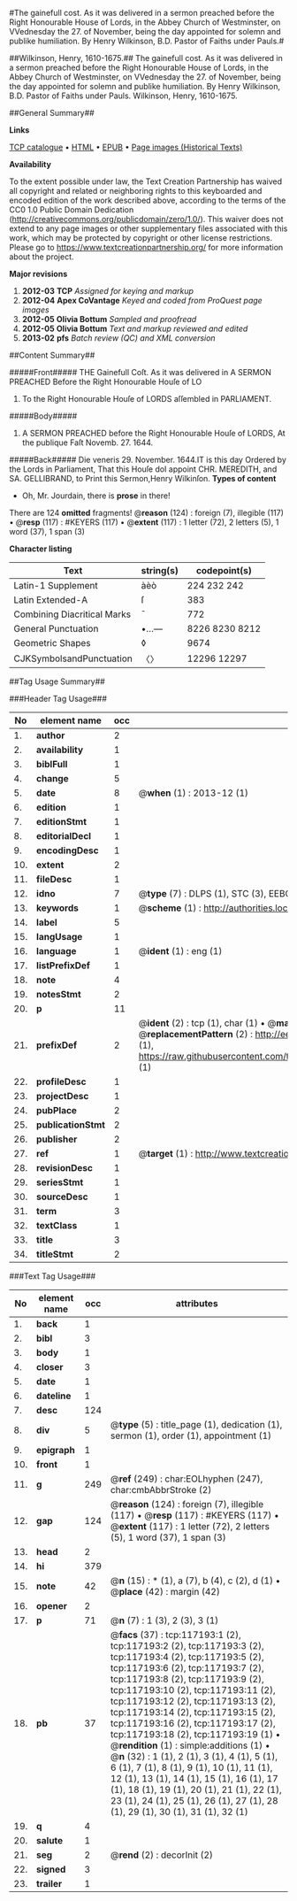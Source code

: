 #The gainefull cost. As it was delivered in a sermon preached before the Right Honourable House of Lords, in the Abbey Church of Westminster, on VVednesday the 27. of November, being the day appointed for solemn and publike humiliation. By Henry Wilkinson, B.D. Pastor of Faiths under Pauls.#

##Wilkinson, Henry, 1610-1675.##
The gainefull cost. As it was delivered in a sermon preached before the Right Honourable House of Lords, in the Abbey Church of Westminster, on VVednesday the 27. of November, being the day appointed for solemn and publike humiliation. By Henry Wilkinson, B.D. Pastor of Faiths under Pauls.
Wilkinson, Henry, 1610-1675.

##General Summary##

**Links**

[TCP catalogue](http://www.ota.ox.ac.uk/tcp/)  • 
[HTML](http://tei.it.ox.ac.uk/tcp/Texts-HTML/free/A96/A96519.html)  • 
[EPUB](http://tei.it.ox.ac.uk/tcp/Texts-EPUB/free/A96/A96519.epub) • 
[Page images (Historical Texts)](https://historicaltexts.jisc.ac.uk/eebo-99864960e)

**Availability**

To the extent possible under law, the Text Creation Partnership has waived all copyright and related or neighboring rights to this keyboarded and encoded edition of the work described above, according to the terms of the CC0 1.0 Public Domain Dedication (http://creativecommons.org/publicdomain/zero/1.0/). This waiver does not extend to any page images or other supplementary files associated with this work, which may be protected by copyright or other license restrictions. Please go to https://www.textcreationpartnership.org/ for more information about the project.

**Major revisions**

1. __2012-03__ __TCP__ *Assigned for keying and markup*
1. __2012-04__ __Apex CoVantage__ *Keyed and coded from ProQuest page images*
1. __2012-05__ __Olivia Bottum__ *Sampled and proofread*
1. __2012-05__ __Olivia Bottum__ *Text and markup reviewed and edited*
1. __2013-02__ __pfs__ *Batch review (QC) and XML conversion*

##Content Summary##

#####Front#####
THE Gainefull Coſt. As it was delivered in A SERMON PREACHED Before the Right Honourable Houſe of LO
1. To the Right Honourable Houſe of LORDS aſſembled in PARLIAMENT.

#####Body#####

1. A SERMON PREACHED before the Right Honourable Houſe of LORDS, At the publique Faſt Novemb. 27. 1644.

#####Back#####
Die veneris 29. November. 1644.IT is this day Ordered by the Lords in Parliament, That this Houſe doI appoint CHR. MEREDITH, and SA. GELLIBRAND, to Print this Sermon,Henry Wilkinſon.
**Types of content**

  * Oh, Mr. Jourdain, there is **prose** in there!

There are 124 **omitted** fragments! 
 @__reason__ (124) : foreign (7), illegible (117)  •  @__resp__ (117) : #KEYERS (117)  •  @__extent__ (117) : 1 letter (72), 2 letters (5), 1 word (37), 1 span (3)

**Character listing**


|Text|string(s)|codepoint(s)|
|---|---|---|
|Latin-1 Supplement|àèò|224 232 242|
|Latin Extended-A|ſ|383|
|Combining             Diacritical Marks|̄|772|
|General Punctuation|•…—|8226 8230 8212|
|Geometric Shapes|◊|9674|
|CJKSymbolsandPunctuation|〈〉|12296 12297|

##Tag Usage Summary##

###Header Tag Usage###

|No|element name|occ|attributes|
|---|---|---|---|
|1.|__author__|2||
|2.|__availability__|1||
|3.|__biblFull__|1||
|4.|__change__|5||
|5.|__date__|8| @__when__ (1) : 2013-12 (1)|
|6.|__edition__|1||
|7.|__editionStmt__|1||
|8.|__editorialDecl__|1||
|9.|__encodingDesc__|1||
|10.|__extent__|2||
|11.|__fileDesc__|1||
|12.|__idno__|7| @__type__ (7) : DLPS (1), STC (3), EEBO-CITATION (1), PROQUEST (1), VID (1)|
|13.|__keywords__|1| @__scheme__ (1) : http://authorities.loc.gov/ (1)|
|14.|__label__|5||
|15.|__langUsage__|1||
|16.|__language__|1| @__ident__ (1) : eng (1)|
|17.|__listPrefixDef__|1||
|18.|__note__|4||
|19.|__notesStmt__|2||
|20.|__p__|11||
|21.|__prefixDef__|2| @__ident__ (2) : tcp (1), char (1)  •  @__matchPattern__ (2) : ([0-9\-]+):([0-9IVX]+) (1), (.+) (1)  •  @__replacementPattern__ (2) : http://eebo.chadwyck.com/downloadtiff?vid=$1&page=$2 (1), https://raw.githubusercontent.com/textcreationpartnership/Texts/master/tcpchars.xml#$1 (1)|
|22.|__profileDesc__|1||
|23.|__projectDesc__|1||
|24.|__pubPlace__|2||
|25.|__publicationStmt__|2||
|26.|__publisher__|2||
|27.|__ref__|1| @__target__ (1) : http://www.textcreationpartnership.org/docs/. (1)|
|28.|__revisionDesc__|1||
|29.|__seriesStmt__|1||
|30.|__sourceDesc__|1||
|31.|__term__|3||
|32.|__textClass__|1||
|33.|__title__|3||
|34.|__titleStmt__|2||


###Text Tag Usage###

|No|element name|occ|attributes|
|---|---|---|---|
|1.|__back__|1||
|2.|__bibl__|3||
|3.|__body__|1||
|4.|__closer__|3||
|5.|__date__|1||
|6.|__dateline__|1||
|7.|__desc__|124||
|8.|__div__|5| @__type__ (5) : title_page (1), dedication (1), sermon (1), order (1), appointment (1)|
|9.|__epigraph__|1||
|10.|__front__|1||
|11.|__g__|249| @__ref__ (249) : char:EOLhyphen (247), char:cmbAbbrStroke (2)|
|12.|__gap__|124| @__reason__ (124) : foreign (7), illegible (117)  •  @__resp__ (117) : #KEYERS (117)  •  @__extent__ (117) : 1 letter (72), 2 letters (5), 1 word (37), 1 span (3)|
|13.|__head__|2||
|14.|__hi__|379||
|15.|__note__|42| @__n__ (15) : * (1), a (7), b (4), c (2), d (1)  •  @__place__ (42) : margin (42)|
|16.|__opener__|2||
|17.|__p__|71| @__n__ (7) : 1 (3), 2 (3), 3 (1)|
|18.|__pb__|37| @__facs__ (37) : tcp:117193:1 (2), tcp:117193:2 (2), tcp:117193:3 (2), tcp:117193:4 (2), tcp:117193:5 (2), tcp:117193:6 (2), tcp:117193:7 (2), tcp:117193:8 (2), tcp:117193:9 (2), tcp:117193:10 (2), tcp:117193:11 (2), tcp:117193:12 (2), tcp:117193:13 (2), tcp:117193:14 (2), tcp:117193:15 (2), tcp:117193:16 (2), tcp:117193:17 (2), tcp:117193:18 (2), tcp:117193:19 (1)  •  @__rendition__ (1) : simple:additions (1)  •  @__n__ (32) : 1 (1), 2 (1), 3 (1), 4 (1), 5 (1), 6 (1), 7 (1), 8 (1), 9 (1), 10 (1), 11 (1), 12 (1), 13 (1), 14 (1), 15 (1), 16 (1), 17 (1), 18 (1), 19 (1), 20 (1), 21 (1), 22 (1), 23 (1), 24 (1), 25 (1), 26 (1), 27 (1), 28 (1), 29 (1), 30 (1), 31 (1), 32 (1)|
|19.|__q__|4||
|20.|__salute__|1||
|21.|__seg__|2| @__rend__ (2) : decorInit (2)|
|22.|__signed__|3||
|23.|__trailer__|1||
